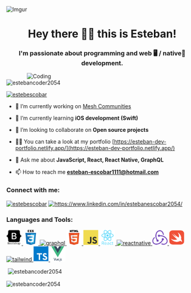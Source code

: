 ![Imgur](https://i.imgur.com/UXEzj8S.png)
<h1 align="center">Hey there 🖖🏻 this is Esteban!</h1>
<h3 align="center">I'm passionate about programming and web 🖥 / native📱 development.</h3>

<img align="right" alt="Coding" width="450" src="https://i.pinimg.com/originals/e8/f4/53/e8f453469a3ec97ecd354df465d73913.gif" >

<p align="left"> <img src="https://komarev.com/ghpvc/?username=estebancoder2054&label=Profile%20views&color=0e75b6&style=plastic" alt="estebancoder2054" /> </p>

<p align="left"> <a href="https://twitter.com/estebescobar" target="blank"><img src="https://img.shields.io/twitter/follow/estebescobar?logo=twitter&style=for-the-badge" alt="estebescobar" /></a> </p>

- 🔭 I’m currently working on [Mesh Communities](https://www.meshcommunities.us/)

- 🌱 I’m currently learning **iOS development (Swift)**

- 👯 I’m looking to collaborate on **Open source projects**

- 👨‍💻 You can take a look at my portfolio [https://esteban-dev-portfolio.netlify.app/](https://esteban-dev-portfolio.netlify.app/)

- 💬 Ask me about **JavaScript, React, React Native, GraphQL**

- 📫 How to reach me **esteban-escobar1111@hotmail.com**

<h3 align="left">Connect with me:</h3>
<p align="left">
<a href="https://twitter.com/estebescobar" target="blank"><img align="center" src="https://raw.githubusercontent.com/rahuldkjain/github-profile-readme-generator/master/src/images/icons/Social/twitter.svg" alt="estebescobar" height="30" width="40" /></a>
<a href="https://linkedin.com/in/https://www.linkedin.com/in/estebanescobar2054/" target="blank"><img align="center" src="https://raw.githubusercontent.com/rahuldkjain/github-profile-readme-generator/master/src/images/icons/Social/linked-in-alt.svg" alt="https://www.linkedin.com/in/estebanescobar2054/" height="30" width="40" /></a>
</p>

<h3 align="left">Languages and Tools:</h3>
<p align="left"> <a href="https://getbootstrap.com" target="_blank" rel="noreferrer"> <img src="https://raw.githubusercontent.com/devicons/devicon/master/icons/bootstrap/bootstrap-plain-wordmark.svg" alt="bootstrap" width="40" height="40"/> </a> <a href="https://www.w3schools.com/css/" target="_blank" rel="noreferrer"> <img src="https://raw.githubusercontent.com/devicons/devicon/master/icons/css3/css3-original-wordmark.svg" alt="css3" width="40" height="40"/> </a> <a href="https://graphql.org" target="_blank" rel="noreferrer"> <img src="https://www.vectorlogo.zone/logos/graphql/graphql-icon.svg" alt="graphql" width="40" height="40"/> </a> <a href="https://www.w3.org/html/" target="_blank" rel="noreferrer"> <img src="https://raw.githubusercontent.com/devicons/devicon/master/icons/html5/html5-original-wordmark.svg" alt="html5" width="40" height="40"/> </a> <a href="https://developer.mozilla.org/en-US/docs/Web/JavaScript" target="_blank" rel="noreferrer"> <img src="https://raw.githubusercontent.com/devicons/devicon/master/icons/javascript/javascript-original.svg" alt="javascript" width="40" height="40"/> </a> <a href="https://reactjs.org/" target="_blank" rel="noreferrer"> <img src="https://raw.githubusercontent.com/devicons/devicon/master/icons/react/react-original-wordmark.svg" alt="react" width="40" height="40"/> </a> <a href="https://reactnative.dev/" target="_blank" rel="noreferrer"> <img src="https://reactnative.dev/img/header_logo.svg" alt="reactnative" width="40" height="40"/> </a> <a href="https://redux.js.org" target="_blank" rel="noreferrer"> <img src="https://raw.githubusercontent.com/devicons/devicon/master/icons/redux/redux-original.svg" alt="redux" width="40" height="40"/> </a> <a href="https://developer.apple.com/swift/" target="_blank" rel="noreferrer"> <img src="https://raw.githubusercontent.com/devicons/devicon/master/icons/swift/swift-original.svg" alt="swift" width="40" height="40"/> </a> <a href="https://tailwindcss.com/" target="_blank" rel="noreferrer"> <img src="https://www.vectorlogo.zone/logos/tailwindcss/tailwindcss-icon.svg" alt="tailwind" width="40" height="40"/> </a> <a href="https://www.typescriptlang.org/" target="_blank" rel="noreferrer"> <img src="https://raw.githubusercontent.com/devicons/devicon/master/icons/typescript/typescript-original.svg" alt="typescript" width="40" height="40"/> </a> <a href="https://vuejs.org/" target="_blank" rel="noreferrer"> <img src="https://raw.githubusercontent.com/devicons/devicon/master/icons/vuejs/vuejs-original-wordmark.svg" alt="vuejs" width="40" height="40"/> </a> </p>


<p>&nbsp;<img align="center" src="https://github-readme-stats.vercel.app/api?username=estebancoder2054&show_icons=true&theme=highcontrast&locale=en" alt="estebancoder2054" /></p>

<p><img align="center" src="https://github-readme-streak-stats.herokuapp.com/?user=estebancoder2054&theme=highcontrast" alt="estebancoder2054" /></p>
